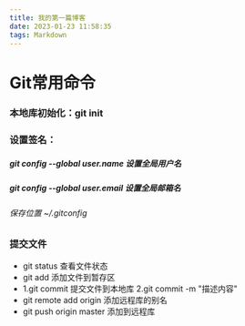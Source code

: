 ```yaml
---
title: 我的第一篇博客
date: 2023-01-23 11:58:35
tags: Markdown
---
```


# Git常用命令

### 本地库初始化：git init

### 设置签名：

##### git config --global user.name 设置全局用户名

##### git config --global user.email 设置全局邮箱名

###### 保存位置 ~/.gitconfig

### 提交文件

- git status 查看文件状态
- git add 添加文件到暂存区
- 1.git commit 提交文件到本地库 2.git commit -m "描述内容"
- git remote add origin 添加远程库的别名
- git push origin master 添加到远程库


